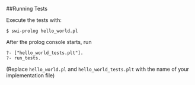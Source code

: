 ##Running Tests

Execute the tests with:

`$ swi-prolog hello_world.pl` 

After the prolog console starts, run
```
?- ["hello_world_tests.plt"].
?- run_tests.
```
(Replace `hello_world.pl` and `hello_world_tests.plt` with the name of your implementation file)
